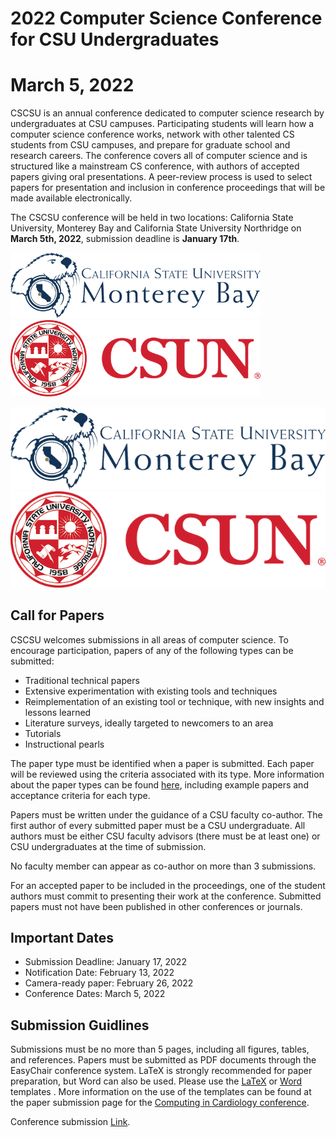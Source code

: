 # 2022 Computer Science Conference for CSU Undergraduates
# March 5, 2022

CSCSU is an annual conference dedicated to computer science research by undergraduates at CSU campuses. Participating students will learn how a computer science conference works, network with other talented CS students from CSU campuses, and prepare for graduate school and research careers. The conference covers all of computer science and is structured like a mainstream CS conference, with authors of accepted papers giving oral presentations. A peer-review process is used to select papers for presentation and inclusion in conference proceedings that will be made available electronically.

The CSCSU conference will be held in two locations: California State University, Monterey Bay and California State University Northridge on **March 5th, 2022**, submission deadline is **January 17th**.

<img src="csumb.png" alt="drawing" width="400"/><img src="csun.png" alt="drawing" width="400"/>

![CSUMB](csumb.png)![CSUN](csun.png)

## Call for Papers ##
CSCSU welcomes submissions in all areas of computer science. To encourage participation, papers of any of the following types can be submitted:

* Traditional technical papers
* Extensive experimentation with existing tools and techniques
* Reimplementation of an existing tool or technique, with new insights and lessons learned
* Literature surveys, ideally targeted to newcomers to an area
* Tutorials
* Instructional pearls

The paper type must be identified when a paper is submitted. Each paper will be reviewed using the criteria associated with its type. More information about the paper types can be found [here](https://cscsu-conference.github.io/Paper%20types%202022.pdf), including example papers and acceptance criteria for each type.

Papers must be written under the guidance of a CSU faculty co-author. The first author of every submitted paper must be a CSU undergraduate. All authors must be either CSU faculty advisors (there must be at least one) or CSU undergraduates at the time of submission.

No faculty member can appear as co-author on more than 3 submissions.

For an accepted paper to be included in the proceedings, one of the student authors must commit to presenting their work at the conference. Submitted papers must not have been published in other conferences or journals.

## Important Dates ##

* Submission Deadline: January 17, 2022
* Notification Date: February 13, 2022
* Camera-ready paper: February 26, 2022
* Conference Dates: March 5, 2022

## Submission Guidlines
Submissions must be no more than 5 pages, including all figures, tables, and references. Papers must be submitted as PDF documents through the EasyChair conference system. LaTeX is strongly recommended for paper preparation, but Word can also be used. Please use the [LaTeX](https://cscsu-conference.github.io/LatexTemplate.zip) or [Word](https://cscsu-conference.github.io/WordTemplate.docx) templates . More information on the use of the templates can be found at the paper submission page for the [Computing in Cardiology conference](http://www.cinc.org/instructions-for-preparing-and-submitting-full-papers/).

Conference submission [Link](https://easychair.org/conferences/?conf=cscsu2022).
